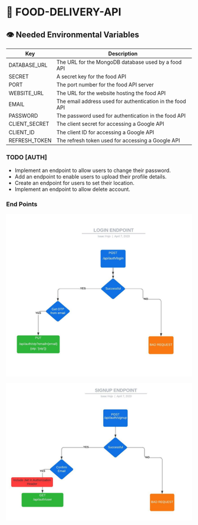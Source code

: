 # 🍰 FOOD-DELIVERY-API

## 👁️ Needed Environmental Variables

| Key           | Description                                               |
| ------------- | --------------------------------------------------------- |
| DATABASE_URL  | The URL for the MongoDB database used by a food API       |
| SECRET        | A secret key for the food API                             |
| PORT          | The port number for the food API server                   |
| WEBSITE_URL   | The URL for the website hosting the food API              |
| EMAIL         | The email address used for authentication in the food API |
| PASSWORD      | The password used for authentication in the food API      |
| CLIENT_SECRET | The client secret for accessing a Google API              |
| CLIENT_ID     | The client ID for accessing a Google API                  |
| REFRESH_TOKEN | The refresh token used for accessing a Google API         |

### TODO [AUTH]

- Implement an endpoint to allow users to change their password.
- Add an endpoint to enable users to upload their profile details.
- Create an endpoint for users to set their location.
- Implement an endpoint to allow delete account.
  
### End Points

![Login](/Images/login.jpeg)

![Login](/Images/signup.jpeg)
